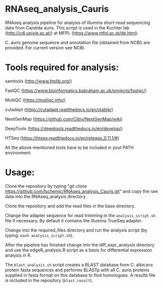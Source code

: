 # RNAseq_analysis_Cauris

RNAseq analysis pipeline for analysis of Illumina short-read sequencing data from Candida auris.
This script is used in the Kuchler lab (http://cdl.univie.ac.at/) at MFPL (https://www.mfpl.ac.at/de.html).

C. auris genome sequence and annotation file (obtained from NCBI) are provided. For current version see NCBI.

# Tools required for analysis:

samtools (http://www.htslib.org/)

FastQC (https://www.bioinformatics.babraham.ac.uk/projects/fastqc/)

MultiQC (https://multiqc.info/)

cutadapt (https://cutadapt.readthedocs.io/en/stable/)

NextGenMap (https://github.com/Cibiv/NextGenMap/wiki)

DeepTools (https://deeptools.readthedocs.io/en/develop/)

HTSeq (https://htseq.readthedocs.io/en/release_0.11.1/#)

All the above-mentioned tools have to be included in yout PATH environment.

# Usage:

Clone the repository by typing "git clone https://github.com/tschemic/RNAseq_analysis_Cauris.git" and copy the raw data into the RNAseq_analysis directory.

Clone the repository and add the read files in the base directory.

Change the adapter sequence for read trimming in the `analysis_script.sh` file if necessary. By default it contains the Illumina TrueSeq adapter.

Change into the required_files directory and run the analysis script (by typing: `bash analysis_script.sh`).

After the pipeline has finished change into the diff_expr_analysis directory and use the edgeR_analysis.R script as a basis for differential expression analysis in R.



The `blast_analysis.sh` script creates a BLAST database from C. albicans protein fasta sequences and performs BLASTp with all C. auris proteins supplied in fasta format on this database to find homologues. A results file is included in the repository (`blast.result`).


